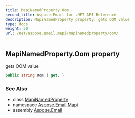 ```yaml
---
title: MapiNamedProperty.Oom
second_title: Aspose.Email for .NET API Reference
description: MapiNamedProperty property. gets OOM value
type: docs
weight: 50
url: /net/aspose.email.mapi/mapinamedproperty/oom/
---
```

## MapiNamedProperty.Oom property

gets OOM value

```csharp
public string Oom { get; }
```

### See Also

* class [MapiNamedProperty](../)
* namespace [Aspose.Email.Mapi](../../mapinamedproperty/)
* assembly [Aspose.Email](../../../)


